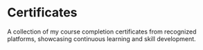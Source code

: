 # Certificates
A collection of my course completion certificates from recognized platforms, showcasing continuous learning and skill development.
